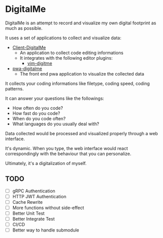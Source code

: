 # DigitalMe

DigitalMe is an attempt to record and visualize my own digital footprint as much as possible.

It uses a set of applications to collect and visualize data:

* [Client-DigitalMe](https://github.com/DingDean/client-digitalme)
  - An application to collect code editing informations
  - It integrates with the following editor plugins:
    * [vim-digitme](https://github.com/DingDean/vim-digitme)
* [pwa-digitalme](https://github.com/DingDean/pwa-digitalme)
  - The front end pwa application to visualize the collected data

It collects your coding informations like filetype, coding speed, coding 
patterns. 

It can answer your questions like the followings:

- How often do you code?
- How fast do you code?
- When do you code often?
- What languages do you usually deal with?

Data collected would be processed and visualized properly through a web
 interface.

It's dynamic. When you type, the web interface would react
correspondingly with the behaviour that you can personalize.

Ultimately, it's a digitalization of myself.

## TODO

- [ ] gRPC Authentication
- [ ] HTTP JWT Authentication
- [ ] Cache Rewrite
- [ ] More functions without side-effect
- [ ] Better Unit Test
- [ ] Better Integrate Test
- [ ] CI/CD
- [ ] Better way to handle submodule
